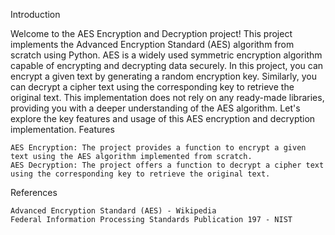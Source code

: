 Introduction

Welcome to the AES Encryption and Decryption project! This project implements the Advanced Encryption Standard (AES) algorithm from scratch using Python. AES is a widely used symmetric encryption algorithm capable of encrypting and decrypting data securely. In this project, you can encrypt a given text by generating a random encryption key. Similarly, you can decrypt a cipher text using the corresponding key to retrieve the original text. This implementation does not rely on any ready-made libraries, providing you with a deeper understanding of the AES algorithm. Let's explore the key features and usage of this AES encryption and decryption implementation.
Features

    AES Encryption: The project provides a function to encrypt a given text using the AES algorithm implemented from scratch.
    AES Decryption: The project offers a function to decrypt a cipher text using the corresponding key to retrieve the original text.


References

    Advanced Encryption Standard (AES) - Wikipedia
    Federal Information Processing Standards Publication 197 - NIST
